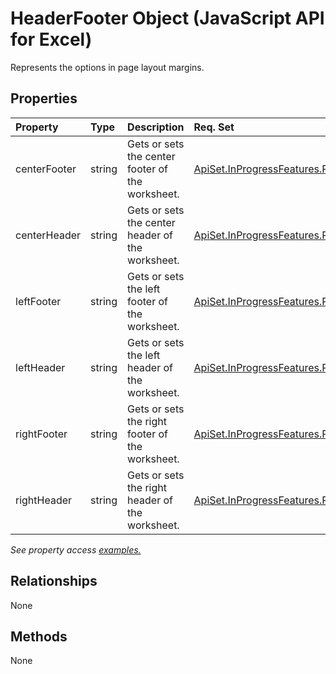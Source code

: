 # HeaderFooter Object (JavaScript API for Excel)

Represents the options in page layout margins.

## Properties

| Property	   | Type	|Description| Req. Set|
|:---------------|:--------|:----------|:----|
|centerFooter|string|Gets or sets the center footer of the worksheet.|[ApiSet.InProgressFeatures.PageLayout](../requirement-sets/excel-api-requirement-sets.md)|
|centerHeader|string|Gets or sets the center header of the worksheet.|[ApiSet.InProgressFeatures.PageLayout](../requirement-sets/excel-api-requirement-sets.md)|
|leftFooter|string|Gets or sets the left footer of the worksheet.|[ApiSet.InProgressFeatures.PageLayout](../requirement-sets/excel-api-requirement-sets.md)|
|leftHeader|string|Gets or sets the left header of the worksheet.|[ApiSet.InProgressFeatures.PageLayout](../requirement-sets/excel-api-requirement-sets.md)|
|rightFooter|string|Gets or sets the right footer of the worksheet.|[ApiSet.InProgressFeatures.PageLayout](../requirement-sets/excel-api-requirement-sets.md)|
|rightHeader|string|Gets or sets the right header of the worksheet.|[ApiSet.InProgressFeatures.PageLayout](../requirement-sets/excel-api-requirement-sets.md)|

_See property access [examples.](#property-access-examples)_

## Relationships
None


## Methods
None

